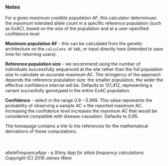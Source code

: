 ### Notes

For a given *maximum credible population AF*, this calculator determinues the maximum tolerated allele count in a specific reference population (such as ExAC), based on the size of the population and at a user-specified confidence level.  

**Maximum population AF** - this can be calculated from the genetic architecture on the `calculate AF` tab, or input directly here (intended to save time for returning users).

**Reference population size** -  we recommend using the number of individuals successfully sequenced at the site rather than the full population size to calculate an accurate maximum AC. The stringency of the approach depends the reference population size: the smaller population, the wider the effective confidence interval will be.  Defaults to 121,412, representing a variant succesfully genotyped in the entire ExAC population.

**Confidence** - select in the range 0.9 - 0.999.  This value represents the probability of observing a sample AC $\le$ the reported maximum AC.  Increasing the confidence level increases the maximum AC that would be considered compatible with disease-causation.  Defaults to 0.95.


The homepage contains a link to the references for the mathematical derivations of these computations.  
<br>
<br>
<br>
*alleleFrequencyApp - a Shiny App for allele frequency calculations Copyright (C) 2016 James Ware*